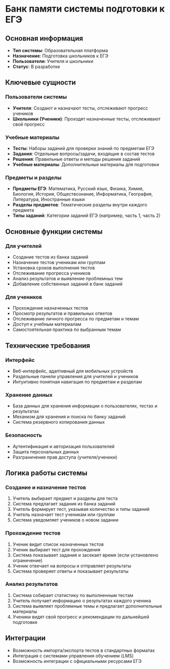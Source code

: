 # Банк памяти системы подготовки к ЕГЭ

## Основная информация
- **Тип системы**: Образовательная платформа
- **Назначение**: Подготовка школьников к ЕГЭ
- **Пользователи**: Учителя и школьники
- **Статус**: В разработке

## Ключевые сущности

### Пользователи системы
- **Учителя**: Создают и назначают тесты, отслеживают прогресс учеников
- **Школьники (Ученики)**: Проходят назначенные тесты, отслеживают свой прогресс

### Учебные материалы
- **Тесты**: Наборы заданий для проверки знаний по предметам ЕГЭ
- **Задания**: Отдельные вопросы/задачи, входящие в состав тестов
- **Решения**: Правильные ответы и методы решения заданий
- **Учебные материалы**: Дополнительные материалы для подготовки

### Предметы и разделы
- **Предметы ЕГЭ**: Математика, Русский язык, Физика, Химия, Биология, История, Обществознание, Информатика, География, Литература, Иностранные языки
- **Разделы предметов**: Тематические разделы внутри каждого предмета
- **Типы заданий**: Категории заданий ЕГЭ (например, часть 1, часть 2)

## Основные функции системы

### Для учителей
- Создание тестов из банка заданий
- Назначение тестов ученикам или группам
- Установка сроков выполнения тестов
- Отслеживание прогресса учеников
- Анализ результатов и выявление проблемных тем
- Добавление собственных заданий в банк заданий

### Для учеников
- Прохождение назначенных тестов
- Просмотр результатов и правильных ответов
- Отслеживание личного прогресса по предметам и темам
- Доступ к учебным материалам
- Самостоятельная практика по выбранным темам

## Технические требования

### Интерфейс
- Веб-интерфейс, адаптивный для мобильных устройств
- Раздельные панели управления для учителей и учеников
- Интуитивно понятная навигация по предметам и разделам

### Хранение данных
- База данных для хранения информации о пользователях, тестах и результатах
- Механизм для хранения и поиска по банку заданий
- Система резервного копирования данных

### Безопасность
- Аутентификация и авторизация пользователей
- Защита персональных данных
- Разграничение прав доступа (учителя/ученики)

## Логика работы системы

### Создание и назначение тестов
1. Учитель выбирает предмет и разделы для теста
2. Система предлагает задания из банка заданий
3. Учитель формирует тест, указывая количество и типы заданий
4. Учитель назначает тест ученикам или группам
5. Система уведомляет учеников о новом задании

### Прохождение тестов
1. Ученик видит список назначенных тестов
2. Ученик выбирает тест для прохождения
3. Система показывает задания и засекает время (если установлено ограничение)
4. Ученик отвечает на вопросы и отправляет результаты
5. Система проверяет ответы и показывает результаты

### Анализ результатов
1. Система собирает статистику по выполненным тестам
2. Учитель получает информацию о результатах каждого ученика
3. Система выявляет проблемные темы и предлагает дополнительные материалы
4. Ученики видят свой прогресс и рекомендации по дальнейшей подготовке

## Интеграции
- Возможность импорта/экспорта тестов в стандартных форматах
- Интеграция с системами управления обучением (LMS)
- Возможность интеграции с официальными ресурсами ЕГЭ 